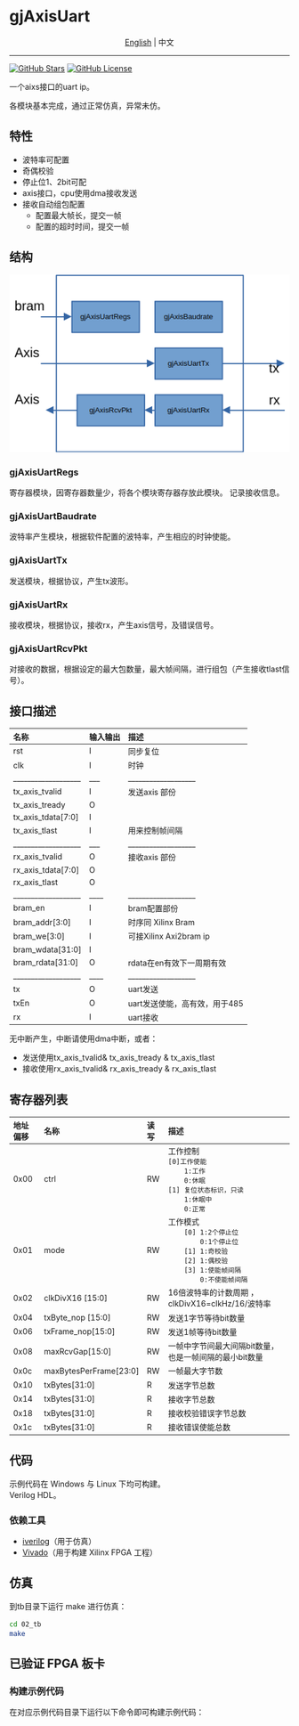 # gjAxisUart

<p align="center">
    <a href="./README.md">English</a> |
    中文
</p>

---

[![GitHub Stars](https://img.shields.io/github/stars/kejie1208/Plugcat.svg?style=social)](https://github.com/kejie1208/gjAxisUart/stargazers)
[![GitHub License](https://img.shields.io/github/license/SuperSodaSea/Plugcat)](https://github.com/kejie1208/gjAxisUart/blob/main/LICENSE)

一个aixs接口的uart ip。

各模块基本完成，通过正常仿真，异常未仿。


<link rel="stylesheet" type="text/css" href="mkAutoNumber.css" />

## 特性

- 波特率可配置
- 奇偶校验
- 停止位1、2bit可配
- axis接口，cpu使用dma接收发送
- 接收自动组包配置
  - 配置最大帧长，提交一帧
  - 配置的超时时间，提交一帧

## 结构

![gjUartBlock](./00_doc/gjUartBlock.png)

### gjAxisUartRegs
寄存器模块，因寄存器数量少，将各个模块寄存器存放此模块。
记录接收信息。

### gjAxisUartBaudrate
波特率产生模块，根据软件配置的波特率，产生相应的时钟使能。

### gjAxisUartTx
发送模块，根据协议，产生tx波形。
### gjAxisUartRx
接收模块，根据协议，接收rx，产生axis信号，及错误信号。

### gjAxisUartRcvPkt
对接收的数据，根据设定的最大包数量，最大帧间隔，进行组包（产生接收tlast信号）。

## 接口描述


| 名称               | 输入输出 | 描述                              |
|:---------         |:-----     | :----------------------------------- |
| rst               | I  | 同步复位                           |
| clk               | I  | 时钟                               |
|___________________|___|___________________|
| tx_axis_tvalid    | I  | 发送axis  部份                    |
| tx_axis_tready    | O  |                                  |
| tx_axis_tdata[7:0]| I  |                                  |
| tx_axis_tlast     | I  | 用来控制帧间隔      |
|___________________|___|___________________|
| rx_axis_tvalid    | O  | 接收axis  部份                    |
| rx_axis_tdata[7:0]| O  |                                  |
| rx_axis_tlast     | O  |                                  |
|___________________|____|___________________|
| bram_en           | I  | bram配置部份                       |
| bram_addr[3:0]    | I  | 时序同 Xilinx Bram                 |
| bram_we[3:0]      | I  | 可接Xilinx Axi2bram ip               |
| bram_wdata[31:0]  | I  |                                  |
| bram_rdata[31:0]  | O  | rdata在en有效下一周期有效           |
|___________________|____|___________________|
| tx                | O  | uart发送                          |
| txEn              | O  | uart发送使能，高有效，用于485        |
| rx                | I  | uart接收                          |

无中断产生，中断请使用dma中断，或者：
  - 发送使用tx_axis_tvalid& tx_axis_tready & tx_axis_tlast
  - 接收使用rx_axis_tvalid& rx_axis_tready & rx_axis_tlast

## 寄存器列表

| 地址偏移| 名称 | 读写| 描述                              |
|:------ |:-----    |:--- | :----------------------------------- |
| 0x00   |ctrl |RW   |工作控制<br>`[0]工作使能`<br>`    1:工作`<br> `    0:休眠`<br>`[1] 复位状态标识，只读`<br>`    1:休眠中`<br> `    0:正常`             |
| 0x01   |mode      |RW   | 工作模式  <br> `    [0] 1:2个停止位`<br> `        0:1个停止位`<br>`    [1] 1:奇校验`<br>  `    [2] 1:偶校验`<br>`    [3] 1:使能帧间隔`<br> `        0:不使能帧间隔`                  |
| 0x02   | clkDivX16  [15:0] |RW | 16倍波特率的计数周期 ，clkDivX16=clkHz/16/波特率            |
| 0x04   | txByte_nop [15:0] |RW | 发送1字节等待bit数量                           |
| 0x06   | txFrame_nop[15:0] |RW | 发送1帧等待bit数量                           |
| 0x08   | maxRcvGap[15:0] |RW | 一帧中字节间最大间隔bit数量，也是一帧间隔的最小bit数量            |
| 0x0c   | maxBytesPerFrame[23:0] |RW | 一帧最大字节数            |
| 0x10   | txBytes[31:0] |R | 发送字节总数            |
| 0x14   | txBytes[31:0] |R | 接收字节总数            |
| 0x18   | txBytes[31:0] |R | 接收校验错误字节总数            |
| 0x1c   | txBytes[31:0] |R | 接收错误使能总数            |

## 代码

示例代码在 Windows 与 Linux 下均可构建。<br>
Verilog HDL。

### 依赖工具

- [iverilog](https://bleyer.org/icarus/)（用于仿真）
- [Vivado](https://www.amd.com/en/products/software/adaptive-socs-and-fpgas/vivado.html)（用于构建 Xilinx FPGA 工程）

## 仿真

到tb目录下运行 make 进行仿真：
```bash
cd 02_tb
make
```

## 已验证 FPGA 板卡


### 构建示例代码

在对应示例代码目录下运行以下命令即可构建示例代码：

```bash

```


